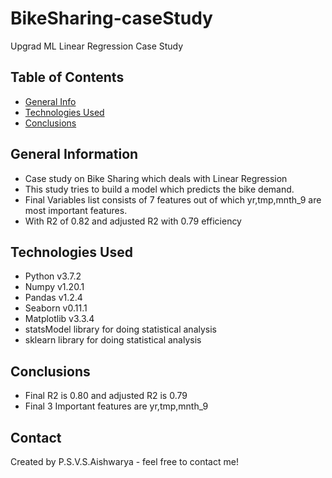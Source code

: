 # BikeSharing-caseStudy
Upgrad ML Linear Regression Case Study

## Table of Contents
* [General Info](#general-information)
* [Technologies Used](#technologies-used)
* [Conclusions](#conclusions)

## General Information
- Case study on   Bike Sharing which deals with Linear Regression
- This study tries to build a model which predicts the bike demand.
- Final Variables list consists of 7 features out of which yr,tmp,mnth_9 are most important features.
- With R2 of 0.82 and adjusted R2 with 0.79 efficiency

## Technologies Used
- Python v3.7.2
- Numpy v1.20.1
- Pandas v1.2.4
- Seaborn v0.11.1
- Matplotlib v3.3.4
- statsModel library for doing statistical analysis
- sklearn library for doing statistical analysis

## Conclusions
- Final R2 is 0.80 and adjusted R2 is 0.79
- Final 3 Important features are yr,tmp,mnth_9

## Contact
Created by P.S.V.S.Aishwarya - feel free to contact me!

